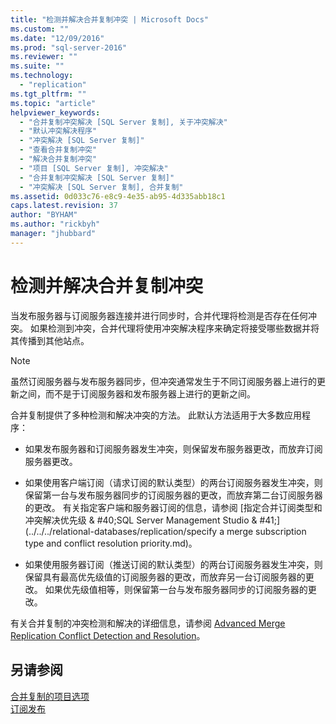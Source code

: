 ```yaml
---
title: "检测并解决合并复制冲突 | Microsoft Docs"
ms.custom: ""
ms.date: "12/09/2016"
ms.prod: "sql-server-2016"
ms.reviewer: ""
ms.suite: ""
ms.technology: 
  - "replication"
ms.tgt_pltfrm: ""
ms.topic: "article"
helpviewer_keywords: 
  - "合并复制冲突解决 [SQL Server 复制], 关于冲突解决"
  - "默认冲突解决程序"
  - "冲突解决 [SQL Server 复制]"
  - "查看合并复制冲突"
  - "解决合并复制冲突"
  - "项目 [SQL Server 复制], 冲突解决"
  - "合并复制冲突解决 [SQL Server 复制]"
  - "冲突解决 [SQL Server 复制], 合并复制"
ms.assetid: 0d033c76-e8c9-4e35-ab95-4d335abb18c1
caps.latest.revision: 37
author: "BYHAM"
ms.author: "rickbyh"
manager: "jhubbard"
---
```

# 检测并解决合并复制冲突
  当发布服务器与订阅服务器连接并进行同步时，合并代理将检测是否存在任何冲突。 如果检测到冲突，合并代理将使用冲突解决程序来确定将接受哪些数据并将其传播到其他站点。  
  
> [!NOTE]  
>  虽然订阅服务器与发布服务器同步，但冲突通常发生于不同订阅服务器上进行的更新之间，而不是于订阅服务器和发布服务器上进行的更新之间。  
  
 合并复制提供了多种检测和解决冲突的方法。 此默认方法适用于大多数应用程序：  
  
-   如果发布服务器和订阅服务器发生冲突，则保留发布服务器更改，而放弃订阅服务器更改。  
  
-   如果使用客户端订阅（请求订阅的默认类型）的两台订阅服务器发生冲突，则保留第一台与发布服务器同步的订阅服务器的更改，而放弃第二台订阅服务器的更改。 有关指定客户端和服务器订阅的信息，请参阅 [指定合并订阅类型和冲突解决优先级 & #40;SQL Server Management Studio & #41;](../../../relational-databases/replication/specify a merge subscription type and conflict resolution priority.md)。  
  
-   如果使用服务器订阅（推送订阅的默认类型）的两台订阅服务器发生冲突，则保留具有最高优先级值的订阅服务器的更改，而放弃另一台订阅服务器的更改。 如果优先级值相等，则保留第一台与发布服务器同步的订阅服务器的更改。  
  
 有关合并复制的冲突检测和解决的详细信息，请参阅 [Advanced Merge Replication Conflict Detection and Resolution](../../../relational-databases/replication/merge/advanced-merge-replication-conflict-detection-and-resolution.md)。  
  
## 另请参阅  
 [合并复制的项目选项](../../../relational-databases/replication/merge/article-options-for-merge-replication.md)   
 [订阅发布](../../../relational-databases/replication/subscribe-to-publications.md)  
  
  